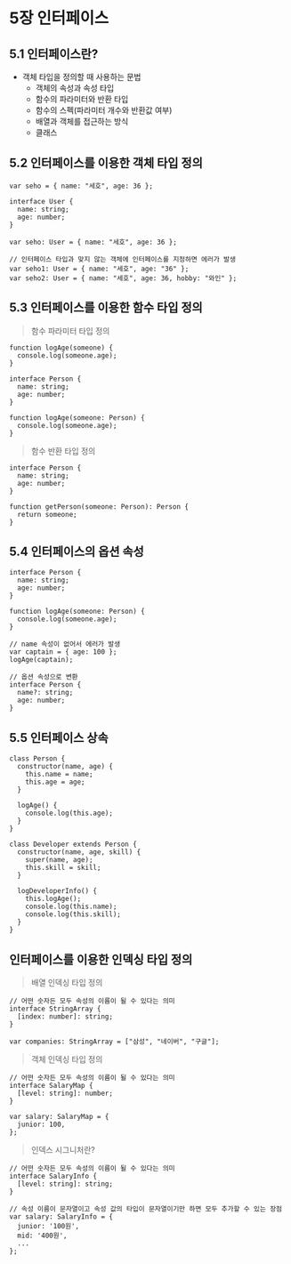 # 5장 인터페이스

## 5.1 인터페이스란?

- 객체 타입을 정의할 때 사용하는 문법
  - 객체의 속성과 속성 타입
  - 함수의 파라미터와 반환 타입
  - 함수의 스펙(파라미터 개수와 반환값 여부)
  - 배열과 객체를 접근하는 방식
  - 클래스

## 5.2 인터페이스를 이용한 객체 타입 정의

```tsx
var seho = { name: "세호", age: 36 };
```

```tsx
interface User {
  name: string;
  age: number;
}
```

```tsx
var seho: User = { name: "세호", age: 36 };

// 인터페이스 타입과 맞지 않는 객체에 인터페이스를 지정하면 에러가 발생
var seho1: User = { name: "세호", age: "36" };
var seho2: User = { name: "세호", age: 36, hobby: "와인" };
```

## 5.3 인터페이스를 이용한 함수 타입 정의

> 함수 파라미터 타입 정의

```tsx
function logAge(someone) {
  console.log(someone.age);
}
```

```tsx
interface Person {
  name: string;
  age: number;
}

function logAge(someone: Person) {
  console.log(someone.age);
}
```

> 함수 반환 타입 정의

```tsx
interface Person {
  name: string;
  age: number;
}

function getPerson(someone: Person): Person {
  return someone;
}
```

## 5.4 인터페이스의 옵션 속성

```tsx
interface Person {
  name: string;
  age: number;
}

function logAge(someone: Person) {
  console.log(someone.age);
}

// name 속성이 없어서 에러가 발생
var captain = { age: 100 };
logAge(captain);

// 옵션 속성으로 변환
interface Person {
  name?: string;
  age: number;
}
```

## 5.5 인터페이스 상속

```tsx
class Person {
  constructor(name, age) {
    this.name = name;
    this.age = age;
  }

  logAge() {
    console.log(this.age);
  }
}

class Developer extends Person {
  constructor(name, age, skill) {
    super(name, age);
    this.skill = skill;
  }

  logDeveloperInfo() {
    this.logAge();
    console.log(this.name);
    console.log(this.skill);
  }
}
```

## 인터페이스를 이용한 인덱싱 타입 정의

> 배열 인덱싱 타입 정의

```tsx
// 어떤 숫자든 모두 속성의 이름이 될 수 있다는 의미
interface StringArray {
  [index: number]: string;
}

var companies: StringArray = ["삼성", "네이버", "구글"];
```

> 객체 인덱싱 타입 정의

```tsx
// 어떤 숫자든 모두 속성의 이름이 될 수 있다는 의미
interface SalaryMap {
  [level: string]: number;
}

var salary: SalaryMap = {
  junior: 100,
};
```

> 인덱스 시그니처란?

```tsx
// 어떤 숫자든 모두 속성의 이름이 될 수 있다는 의미
interface SalaryInfo {
  [level: string]: string;
}

// 속성 이름이 문자열이고 속성 값의 타입이 문자열이기만 하면 모두 추가할 수 있는 장점
var salary: SalaryInfo = {
  junior: '100원',
  mid: '400원',
  ...
};
```
